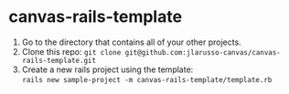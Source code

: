 canvas-rails-template
=====================
1. Go to the directory that contains all of your other projects.
2. Clone this repo: `git clone git@github.com:jlarusso-canvas/canvas-rails-template.git`
3. Create a new rails project using the template:  
`rails new sample-project -m canvas-rails-template/template.rb`
